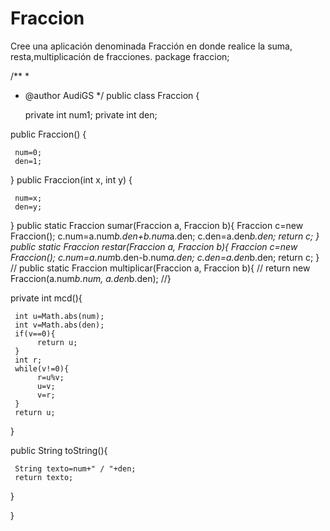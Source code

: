 # Fraccion
Cree una aplicación denominada Fracción en donde realice la suma, resta,multiplicación de fracciones.
package fraccion;

/**
 *
 * @author AudiGS
 */
public class Fraccion {
    
     private int num1;
     private int den;
     
  public Fraccion() {
      
     num=0;
     den=1;
  }
  public Fraccion(int x, int y) {
      
     num=x;
     den=y;
  }
  public static Fraccion sumar(Fraccion a, Fraccion b){
     Fraccion c=new Fraccion();
     c.num=a.num*b.den+b.num*a.den;
     c.den=a.den*b.den;
     return c;
  }
  public static Fraccion restar(Fraccion a, Fraccion b){
     Fraccion c=new Fraccion();
     c.num=a.num*b.den-b.num*a.den;
     c.den=a.den*b.den;
     return c;
  }
 // public static Fraccion multiplicar(Fraccion a, Fraccion b){
 //  return new Fraccion(a.num*b.num, a.den*b.den);
 //}


  private int mcd(){
      
     int u=Math.abs(num);
     int v=Math.abs(den);
     if(v==0){
          return u;
     }
     int r;
     while(v!=0){
          r=u%v;
          u=v;
          v=r;
     }
     return u;
  }

  public String toString(){
      
     String texto=num+" / "+den;
     return texto;
  }


}
